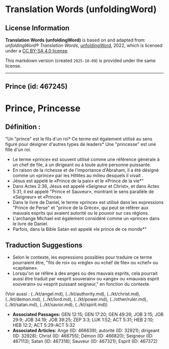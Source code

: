 # Translation Words (unfoldingWord)

## License Information

**Translation Words (unfoldingWord)** is based on and adapted from: _unfoldingWord® Translation Words_, [unfoldingWord](https://unfoldingword.org/utw), 2022, which is licensed under a [CC BY-SA 4.0 license](https://creativecommons.org/licenses/by-sa/4.0/legalcode.en).

This markdown version (created `2025-10-09`) is provided under the same license.



--------------------------------

## Prince (id: 467245)

Prince, Princesse
=================

Définition :
------------

"Un "prince" est le fils d'un roi\* Ce terme est également utilisé au sens figuré pour désigner d'autres types de leaders\* Une "princesse" est une fille d'un roi.

* Le terme «prince» est souvent utilisé comme une référence générale à un chef de file, à un dirigeant ou à toute autre personne puissante.
* En raison de la richesse et de l'importance d'Abraham, il a été désigné comme un «prince» par les Hittites au milieu desquels il vivait .
* Jésus est appelé le «Prince de la paix» et le «Prince de la vie\*"
* Dans Actes 2:36, Jésus est appelé «Seigneur et Christ», et dans Actes 5:31, il est appelé "Prince et Sauveur», montrant le sens parallèle de «Seigneur» et «Prince».
* Dans le livre de Daniel, le terme «prince» est utilisé dans les expressions "Prince de Perse" et "prince de la Grèce», qui peut se référer aux mauvais esprits qui avaient autorité ou le pouvoir sur ces régions.
* L'archange Michael est également considéré comme un «prince» dans le livre de Daniel.
* Parfois, dans la Bible Satan est appelé «le prince de ce monde\*"

Traduction Suggestions
----------------------

* Selon le contexte, les expressions possibles pour traduire ce terme pourraient être, "fils de roi» ou «règle» ou «chef de file» ou «chef» ou «capitaine».
* Lorsqu'on se réfère à des anges ou des mauvais esprits, cela pourrait aussi être traduit par «esprit souverain» ou «ange» ou «mauvais esprit souverain» ou «esprit puissant seigneur," en fonction du contexte.

(Voir aussi : (../kt/angel.md), (../kt/authority.md), (../kt/christ.md), (../kt/demon.md), (../kt/lord.md), (../kt/power.md), (../other/ruler.md), (../kt/satan.md), (../kt/savior.md), (../kt/spirit.md))

* **Associated Passages:** GEN 12:15; GEN 17:20; GEN 49:26; JOB 3:15; JOB 29:9; JOB 34:19; JOB 39:25; ZEP 3:3; LUK 1:52; ACT 5:31; HEB 2:10; HEB 12:2; ACT 5:29–ACT 5:32
* **Associated Articles:** Ange (ID: 466639); autorité (ID: 32921); dirigeant (ID: 32928); Christ (ID: 466755); Démon (ID: 466820); Seigneur (ID: 467113); Satan (ID: 467318); Sauveur (ID: 467321); Esprit (ID: 467372)

